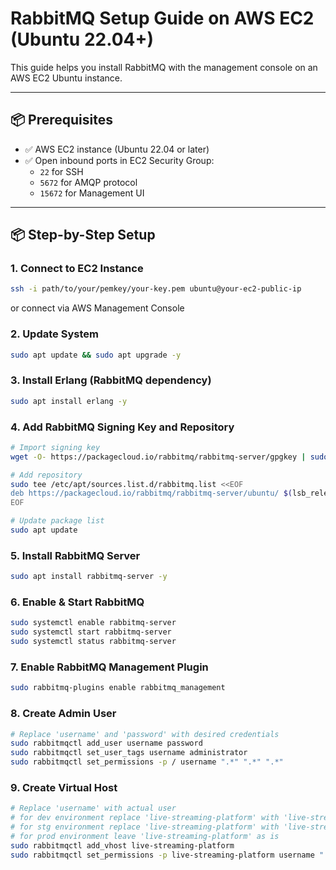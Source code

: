 #  RabbitMQ Setup Guide on AWS EC2 (Ubuntu 22.04+)

This guide helps you install RabbitMQ with the management console on an AWS EC2 Ubuntu instance.

---

## 📦 Prerequisites

- ✅ AWS EC2 instance (Ubuntu 22.04 or later)
- ✅ Open inbound ports in EC2 Security Group:
    - `22` for SSH
    - `5672` for AMQP protocol
    - `15672` for Management UI

---

## 📦 Step-by-Step Setup

### 1. Connect to EC2 Instance

```bash
ssh -i path/to/your/pemkey/your-key.pem ubuntu@your-ec2-public-ip
```
or connect via AWS Management Console

### 2. Update System

```bash
sudo apt update && sudo apt upgrade -y
```

### 3. Install Erlang (RabbitMQ dependency)

```bash
sudo apt install erlang -y
```

### 4.  Add RabbitMQ Signing Key and Repository

```bash
# Import signing key
wget -O- https://packagecloud.io/rabbitmq/rabbitmq-server/gpgkey | sudo apt-key add -

# Add repository
sudo tee /etc/apt/sources.list.d/rabbitmq.list <<EOF
deb https://packagecloud.io/rabbitmq/rabbitmq-server/ubuntu/ $(lsb_release -cs) main
EOF

# Update package list
sudo apt update
```

### 5.   Install RabbitMQ Server

```bash
sudo apt install rabbitmq-server -y
```

### 6.    Enable & Start RabbitMQ

```bash
sudo systemctl enable rabbitmq-server
sudo systemctl start rabbitmq-server
sudo systemctl status rabbitmq-server
```

### 7.    Enable RabbitMQ Management Plugin

```bash
sudo rabbitmq-plugins enable rabbitmq_management
```

### 8.    Create Admin User

```bash
# Replace 'username' and 'password' with desired credentials
sudo rabbitmqctl add_user username password
sudo rabbitmqctl set_user_tags username administrator
sudo rabbitmqctl set_permissions -p / username ".*" ".*" ".*"
```

### 9.    Create Virtual Host

```bash
# Replace 'username' with actual user
# for dev environment replace 'live-streaming-platform' with 'live-streaming-platform-dev'
# for stg environment replace 'live-streaming-platform' with 'live-streaming-platform-stg'
# for prod environment leave 'live-streaming-platform' as is
sudo rabbitmqctl add_vhost live-streaming-platform
sudo rabbitmqctl set_permissions -p live-streaming-platform username ".*" ".*" ".*"
```
